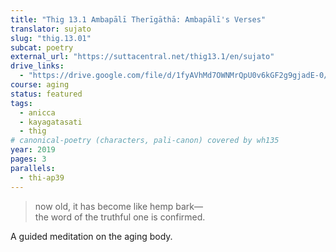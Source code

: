```yaml
---
title: "Thig 13.1 Ambapālī Therīgāthā: Ambapālī's Verses"
translator: sujato
slug: "thig.13.01"
subcat: poetry
external_url: "https://suttacentral.net/thig13.1/en/sujato"
drive_links:
  - "https://drive.google.com/file/d/1fyAVhMd7OWNMrQpU0v6kGF2g9gjadE-0/view?usp=drivesdk"
course: aging
status: featured
tags:
  - anicca
  - kayagatasati
  - thig
# canonical-poetry (characters, pali-canon) covered by wh135
year: 2019
pages: 3
parallels:
  - thi-ap39
---
```


> now old, it has become like hemp bark—  
the word of the truthful one is confirmed.

A guided meditation on the aging body.

